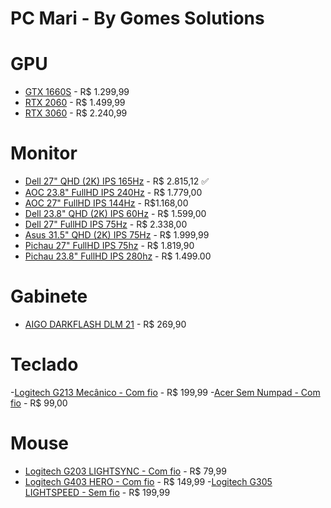 # PC Mari - By Gomes Solutions


# GPU

- [GTX 1660S](https://www.kabum.com.br/produto/110396/placa-de-video-gtx-1660-super-twin-fan-zotac-gaming-nvidia-geforce-6-gb-gddr6-zt-t16620f-10l?gclid=CjwKCAiAyfybBhBKEiwAgtB7fsBr1ZKsbDQEoW_P9i703NS3DWr90azvgwsha7bUR4HH8iEZeetkhhoC-7IQAvD_BwE) - R$ 1.299,99 
- [RTX 2060](https://www.kabum.com.br/produto/357660/placa-de-video-rtx-2060-ventus-gp-oc-msi-nvidia-geforce-6gb-gddr6-ray-tracing-geforce-rtx-2060-ventus-gp-oc?gclid=CjwKCAiAyfybBhBKEiwAgtB7fvf0Jqn5F8Y7O_wRcdG1qahtPOw1NrJ63dYeSKnebEbcXDEi0rD_MBoCDVQQAvD_BwE) - R$ 1.499,99
- [RTX 3060](https://www.kabum.com.br/produto/384627/placa-de-video-rtx-3060-ventus-2x-msi-nvidia-geforce-12gb-gddr6-dlss-ray-tracing?gclid=CjwKCAiAyfybBhBKEiwAgtB7fgqi9s0KB1bqz-hc-q9nf8kgLWnXkkyO7mCJYefzJ9XLH_YJ9ZqgVRoCsNMQAvD_BwE) - R$ 2.240,99

# Monitor

- [Dell 27" QHD (2K) IPS 165Hz](https://www.magazineluiza.com.br/monitor-dell-gamer-27-s2721dgf-preto/p/hj4kh7dhd7/in/mogm/?=&seller_id=dell&utm_source=zoom&utm_medium=cpc&utm_content=-un_magalu-ce_b2c-cp&partner_id=62175&bigclid=eyJvZmZlcklkIjoxMzUxOTU5MjgsInNrdSI6ImhqNGtoN2RoZDciLCJncm91cElkIjoiaGo0a2g3ZGhkNyIsImxvZyI6IjE3LzExLzIwMjIgMjA6NDkifQ&utm_campaign=88588f2990b74e7c843000d211771fb3&utm_term=88588f2990b74e7c843000d211771fb3) - R$ 2.815,12 :white_check_mark:
- [AOC 23.8" FullHD IPS 240Hz](https://www.amazon.com.br/Monitor-Gamer-AOC-G-Sync-Compatible/dp/B09RTKLFMS/ref=asc_df_B09RTKLFMS/?tag=googleshopp00-20&linkCode=df0&hvadid=379739325766&hvpos=&hvnetw=g&hvrand=14072371425676479731&hvpone=&hvptwo=&hvqmt=&hvdev=c&hvdvcmdl=&hvlocint=&hvlocphy=1001655&hvtargid=pla-1654570344383&psc=1) - R$ 1.779,00
- [AOC 27" FullHD IPS 144Hz](https://www.amazon.com.br/Monitor-AOC-G-Sync-Compatible-27G2/dp/B088L3TM7X/ref=asc_df_B088L3TM7X/?tag=googleshopp00-20&linkCode=df0&hvadid=379817900090&hvpos=&hvnetw=g&hvrand=14072371425676479731&hvpone=&hvptwo=&hvqmt=&hvdev=c&hvdvcmdl=&hvlocint=&hvlocphy=1001655&hvtargid=pla-939607878845&psc=1) - R$1.168,00
- [Dell 23.8" QHD (2K) IPS 60Hz](https://www.dell.com/pt-br/shop/monitor-dell-de-238-qhd-p2423d/apd/210-beos/monitores-e-acess%C3%B3rios?gacd=9657105-15015-5761040-275878141-0&dgc=ST&cid=71700000100771159&gclid=CjwKCAiAyfybBhBKEiwAgtB7fnYVrzthwgX4Klf4lIpnAjW8Y-3oFtEp4OxCnf36jNS-NROARgCvYxoC_-4QAvD_BwE&gclsrc=aw.ds&nclid=GGX0QtMeWYTjSE_ukAUfkMmd39OMDq6MjLjE5OtTCAQnkFlRLyehKgbLl4n48usu#techspecs_section) - R$ 1.599,00
- [Dell 27" FullHD IPS 75Hz](https://www.dell.com/pt-br/shop/monitor-27-dell-s2721h/apd/210-bdor/monitores-e-acess%C3%B3rios?gacd=9657105-15015-5761040-275878141-0&dgc=ST&cid=71700000100771159&gclid=CjwKCAiAyfybBhBKEiwAgtB7ftuxFOaj7Gss-JgsBWbPIzYgDpQMai_BvFbCD9gHmNcXzQPhWb0MkxoCxfMQAvD_BwE&gclsrc=aw.ds&nclid=GGX0QtMeWYTjSE_ukAUfkMmd39OMDq6MjLjE5OtTCAQnkFlRLyehKgbLl4n48usu) - R$ 2.338,00
- [Asus 31.5" QHD (2K) IPS 75Hz](https://www.kabum.com.br/produto/154004/monitor-asus-eye-care-31-5-2k-qhd-ips-hdmi-e-displayport-100-srgb-hdr-adptive-sync-ajuste-de-angulo-som-integrado-vesa-vp32aq?gclid=CjwKCAiAyfybBhBKEiwAgtB7fghj_7cS4MY2cxISIkByRP9ZYVNtVByaV5MdEj3-jYhKOOujrcFPhBoCz6cQAvD_BwE) - R$ 1.999,99
- [Pichau 27" FullHD IPS 75hz](https://www.amazon.com.br/Monitor-Profissional-Pichau-Ajustavel-Pc-prs27-mpp01/dp/B0BBXZHN2V/ref=asc_df_B0BBXZHN2V/?tag=googleshopp00-20&linkCode=df0&hvadid=379817900090&hvpos=&hvnetw=g&hvrand=14072371425676479731&hvpone=&hvptwo=&hvqmt=&hvdev=c&hvdvcmdl=&hvlocint=&hvlocphy=1001655&hvtargid=pla-2004604365112&psc=1) - R$ 1.819,90
- [Pichau 23.8" FullHD IPS 280hz](https://www.amazon.com.br/dp/B0BJVY2K7B?ref=emc_p_m_5_i&th=1) - R$ 1.499.00

# Gabinete

- [AIGO DARKFLASH DLM 21](https://www.pichau.com.br/gabinete-gamer-aigo-darkflash-dlm-21-mesh-preto-lateral-vidro) - R$ 269,90

# Teclado

-[Logitech G213 Mecânico - Com fio](https://www.kabum.com.br/produto/107334/teclado-gamer-logitech-g213-rgb-lightsync-controles-de-midia-dedicados-design-duravel-resistente-a-respingos-abnt2-preto-920-009438?gclid=CjwKCAiAyfybBhBKEiwAgtB7fjohLOEluRoyiWQquZGZXoB9uzkCJ0GJgt1ZYTO29BypZcaYEW6khxoCIJsQAvD_BwE) - R$ 199,99
-[Acer Sem Numpad - Com fio](https://br-store.acer.com/acer-nkw120-nitro-keyboard-tkl-usb-standard-black-retail-pack-for-brazil-portuguese-gp-kbd11-035/p?idsku=878&gclid=CjwKCAiAyfybBhBKEiwAgtB7fp9QCjk230n5EOwyfmjBc5Bj7hejSXb5JXffHIcj9u-bxe6wxgVAixoCrW8QAvD_BwE) - R$ 99,00
# Mouse

- [Logitech G203 LIGHTSYNC - Com fio](https://www.kabum.com.br/produto/112948/mouse-gamer-logitech-g203-lightsync-rgb-efeito-de-ondas-de-cores-6-botoes-programaveis-e-ate-8-000-dpi-preto-910-005793?gclid=CjwKCAiAyfybBhBKEiwAgtB7fqi_KHg9ySXVX9DJwFET5lRgEJGpA0By9fxblPiCHXYt5kHCasRAIRoCIugQAvD_BwE) - R$ 79,99
- [Logitech G403 HERO - Com fio](https://www.kabum.com.br/produto/102649/mouse-gamer-logitech-g403-hero-com-rgb-lightsync-6-botoes-programaveis-ajuste-de-peso-e-sensor-hero-25k-910-005631?awc=17729_1669355652_7d1073e62356b84472c7967ee252ca98&utm_source=AWIN&utm_medium=AFILIADOS&utm_campaign=PS5FIFA_out22&utm_content=&utm_term=667929) - R$ 149,99
-[Logitech G305 LIGHTSPEED - Sem fio](https://www.amazon.com.br/Logitech-LIGHTSPEED-Bot%C3%B5es-Program%C3%A1veis-12-000/dp/B07GPRWFC5/ref=asc_df_B07GPRWFC5/?tag=googleshopp00-20&linkCode=df0&hvadid=379713309507&hvpos=&hvnetw=g&hvrand=6282548365234245051&hvpone=&hvptwo=&hvqmt=&hvdev=c&hvdvcmdl=&hvlocint=&hvlocphy=1001655&hvtargid=pla-782622594439&psc=1) - R$ 199,99
 
